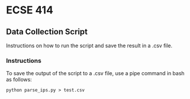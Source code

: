 
# ECSE 414

## Data Collection Script

Instructions on how to run the script and save the result in a .csv file.

### Instructions

To save the output of the script to a .csv file, use a pipe command in bash as follows:

```
python parse_ips.py > test.csv
```

